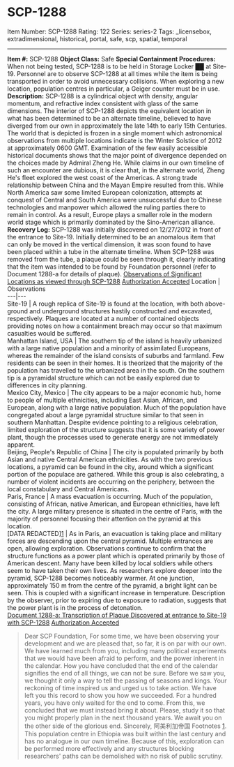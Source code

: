 # SCP-1288
Item Number: SCP-1288
Rating: 122
Series: series-2
Tags: _licensebox, extradimensional, historical, portal, safe, scp, spatial, temporal

---

**Item #:** SCP-1288
**Object Class:** Safe
**Special Containment Procedures:** When not being tested, SCP-1288 is to be held in Storage Locker ██ at Site-19. Personnel are to observe SCP-1288 at all times while the item is being transported in order to avoid unnecessary collisions. When exploring a new location, population centres in particular, a Geiger counter must be in use.
**Description:** SCP-1288 is a cylindrical object with density, angular momentum, and refractive index consistent with glass of the same dimensions. The interior of SCP-1288 depicts the equivalent location in what has been determined to be an alternate timeline, believed to have diverged from our own in approximately the late 14th to early 15th Centuries. The world that is depicted is frozen in a single moment which astronomical observations from multiple locations indicate is the Winter Solstice of 2012 at approximately 0600 GMT.
Examination of the few easily accessible historical documents shows that the major point of divergence depended on the choices made by Admiral Zheng He. While claims in our own timeline of such an encounter are dubious, it is clear that, in the alternate world, Zheng He's fleet explored the west coast of the Americas. A strong trade relationship between China and the Mayan Empire resulted from this. While North America saw some limited European colonization, attempts at conquest of Central and South America were unsuccessful due to Chinese technologies and manpower which allowed the ruling parties there to remain in control. As a result, Europe plays a smaller role in the modern world stage which is primarily dominated by the Sino-American alliance.
**Recovery Log:** SCP-1288 was initially discovered on 12/27/2012 in front of the entrance to Site-19. Initially determined to be an anomalous item that can only be moved in the vertical dimension, it was soon found to have been placed within a tube in the alternate timeline. When SCP-1288 was removed from the tube, a plaque could be seen through it, clearly indicating that the item was intended to be found by Foundation personnel (refer to Document 1288-a for details of plaque).
[Observations of Significant Locations as viewed through SCP-1288](javascript:;)
[Authorization Accepted](javascript:;)
Location | Observations  
---|---  
Site-19 | A rough replica of Site-19 is found at the location, with both above-ground and underground structures hastily constructed and excavated, respectively. Plaques are located at a number of contained objects providing notes on how a containment breach may occur so that maximum casualties would be suffered.  
Manhattan Island, USA | The southern tip of the island is heavily urbanized with a large native population and a minority of assimilated Europeans, whereas the remainder of the island consists of suburbs and farmland. Few residents can be seen in their homes. It is theorized that the majority of the population has travelled to the urbanized area in the south. On the southern tip is a pyramidal structure which can not be easily explored due to differences in city planning.  
Mexico City, Mexico | The city appears to be a major economic hub, home to people of multiple ethnicities, including East Asian, African, and European, along with a large native population. Much of the population have congregated about a large pyramidal structure similar to that seen in southern Manhattan. Despite evidence pointing to a religious celebration, limited exploration of the structure suggests that it is some variety of power plant, though the processes used to generate energy are not immediately apparent.  
Beijing, People's Republic of China | The city is populated primarily by both Asian and native Central American ethnicities. As with the two previous locations, a pyramid can be found in the city, around which a significant portion of the populace are gathered. While this group is also celebrating, a number of violent incidents are occurring on the periphery, between the local constabulary and Central Americans.  
Paris, France | A mass evacuation is occurring. Much of the population, consisting of African, native American, and European ethnicities, have left the city. A large military presence is situated in the centre of Paris, with the majority of personnel focusing their attention on the pyramid at this location.  
[DATA REDACTED][1](javascript:;) | As in Paris, an evacuation is taking place and military forces are descending upon the central pyramid. Multiple entrances are open, allowing exploration. Observations continue to confirm that the structure functions as a power plant which is operated primarily by those of American descent. Many have been killed by local soldiers while others seem to have taken their own lives. As researchers explore deeper into the pyramid, SCP-1288 becomes noticeably warmer. At one junction, approximately 150 m from the centre of the pyramid, a bright light can be seen. This is coupled with a significant increase in temperature. Description by the observer, prior to expiring due to exposure to radiation, suggests that the power plant is in the process of detonation.  
[Document 1288-a: Transcription of Plaque Discovered at entrance to Site-19 with SCP-1288](javascript:;)
[Authorization Accepted](javascript:;)
> Dear SCP Foundation,
> For some time, we have been observing your development and we are pleased that, so far, it is on par with our own. We have learned much from you, including many political experiments that we would have been afraid to perform, and the power inherent in the calendar.
> How you have concluded that the end of the calendar signifies the end of all things, we can not be sure. Before we saw you, we thought it only a way to tell the passing of seasons and kings. Your reckoning of time inspired us and urged us to take action.
> We have left you this record to show you how we succeeded. For a hundred years, you have only waited for the end to come. From this, we concluded that we must instead bring it about. Please, study it so that you might properly plan in the next thousand years.
> We await you on the other side of the glorious end.
> Sincerely,
> 阿美利加帝国
Footnotes
[1](javascript:;). This population centre in Ethiopia was built within the last century and has no analogue in our own timeline. Because of this, exploration can be performed more effectively and any structures blocking researchers' paths can be demolished with no risk of public scrutiny.